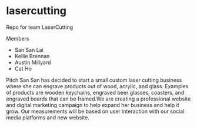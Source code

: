 # lasercutting
Repo for team LaserCutting

Members
- San San Lai
- Kellie Brennan
- Austin Millyard
- Cat Ho

Pitch
San San has decided to start a small custom laser cutting business where she can engrave products out of wood, acrylic, and glass. Examples of products are wooden keychains, engraved beer glasses, coasters, and engraved boards that can be framed.We are creating a professional website and digital marketing campaign to help expand her business and help it grow. Our measurements will be based on user interaction with our social media platforms and new website.
